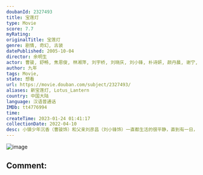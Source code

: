 ```yaml
---
doubanId: 2327493
title: 宝莲灯
type: Movie
score: 7.7
myRating: 
originalTitle: 宝莲灯
genre: 剧情, 奇幻, 古装
datePublished: 2005-10-04
director: 余明生
actor: 曹骏, 舒畅, 焦恩俊, 林湘萍, 刘宇桥, 刘晓庆, 刘小锋, 朴诗妍, 颜丹晨, 谢宁, 王卫国, 陈创, 丁健, 洛葳, 张志超, 游本昌, 田二喜, 周洁, 吴国华, 汪永贵, 李保成, 朱亚英, 刘洁, 杨斯, 王文升, 马杰林, 田学民, 宗峰岩, 万妮恩, 王翔, 嘟嘟, 史良, 王博
author: 九年
tags: Movie, 
state: 想看
url: https://movie.douban.com/subject/2327493/
aliases: 新宝莲灯, Lotus_Lantern
country: 中国大陆
language: 汉语普通话
IMDb: tt4776994
time: 
createTime: 2023-01-24 01:41:17
collectionDate: 2022-04-10
desc: 小镇少年沉香（曹骏饰）和父亲刘彦昌（刘小锋饰）一直都生活的很平静，直到有一日，沉香意外发现自己体内居然蕴含着“法力”，能够不费吹灰之力的穿墙而过。父亲得知后，告诉了沉香掩藏了多年的事实，那就是沉香...
---
```


![image](p2371426629.jpg)

Comment: 
---

